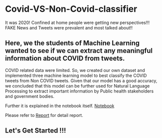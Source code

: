 # Covid-VS-Non-Covid-classifier

It was 2020! Confined at home people were getting new perspectives!!!
FAKE News and Tweets were prevalent and most talked about!! 
## Here, we the students of Machine Learning wanted to see if we can extract any meaningful information about COVID from tweets.
COVID related data were limited. So, we created our own dataset and implemented three machine learning model to best classify the COVID tweets from Non COVID tweets.
Given that our model has a good accuracy, we concluded that this model can be further used for Natural Language Processing to extract important information by Public health stakeholders and government bodies.   

Further it is explained in the notebook itself. [Notebook](https://github.com/poudelnisha/Covid-VS-Non-Covid-classifier/blob/main/model_covidclassifier.ipynb)

Please refer to [Report](https://github.com/poudelnisha/Covid-VS-Non-Covid-classifier/blob/main/Report.pdf) for detail report.

## Let's Get Started !!!



